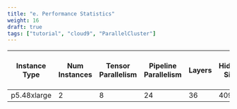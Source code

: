 ```yaml
---
title: "e. Performance Statistics"
weight: 16
draft: true
tags: ["tutorial", "cloud9", "ParallelCluster"]
---
```


<!-- | **Instance Type** | Num Instances | **Tensor Parallelism** | **Pipeline Parallelism** | Layers | Hidden Size | Attention Heads | Sequence Length | Max embeddings | Micro batch size | Global batch size | Time per-iteration (ms) |     |         |
|-------------------|---------------|------------------------|--------------------------|--------|-------------|-----------------|-----------------|----------------|------------------|-------------------|-------------------------|-----|---------|
| p4de.24xlarge     | 2             |                        |                          |        |             |                 |                 |                |                  |                   |                         |     |         |
| p5.48xlarge       | 2             | p5.48xlarge            | 2                        | 8      | 24          | 36              | 4096            | 32             | 2048             | 2048              | 1                       | 288 | 20763.4 | -->

| **Instance Type** | Num Instances | **Tensor Parallelism** | **Pipeline Parallelism** | Layers | Hidden Size | Attention Heads | Sequence Length | Max embeddings | Micro batch size | Global batch size | Time per-iteration (ms) |
|-------------------|---------------|------------------------|--------------------------|--------|-------------|-----------------|-----------------|----------------|------------------|-------------------|-------------------------|
| p5.48xlarge       | 2             | 8                      | 24                       | 36     | 4096        | 32              | 2048            | 2048           | 1                | 288               | 20763.4                 |


<!-- ```sbatch
1:  iteration      106/  508626 | consumed samples:        30528 | elapsed time per iteration (ms): 20763.4 | learning rate: 8.493E-06 | global batch size:   288 | lm loss: 7.450956E+00 | loss scale: 131072.0 | grad norm: 3.476 | number of skipped iterations:   0 | number of nan iterations:   0 |
1:  iteration      107/  508626 | consumed samples:        30816 | elapsed time per iteration (ms): 20721.2 | learning rate: 8.588E-06 | global batch size:   288 | lm loss: 7.500446E+00 | loss scale: 131072.0 | grad norm: 3.344 | number of skipped iterations:   0 | number of nan iterations:   0 |
1:  iteration      108/  508626 | consumed samples:        31104 | elapsed time per iteration (ms): 20631.8 | learning rate: 8.682E-06 | global batch size:   288 | lm loss: 7.482114E+00 | loss scale: 131072.0 | grad norm: 4.288 | number of skipped iterations:   0 | number of nan iterations:   0 |
``` -->
